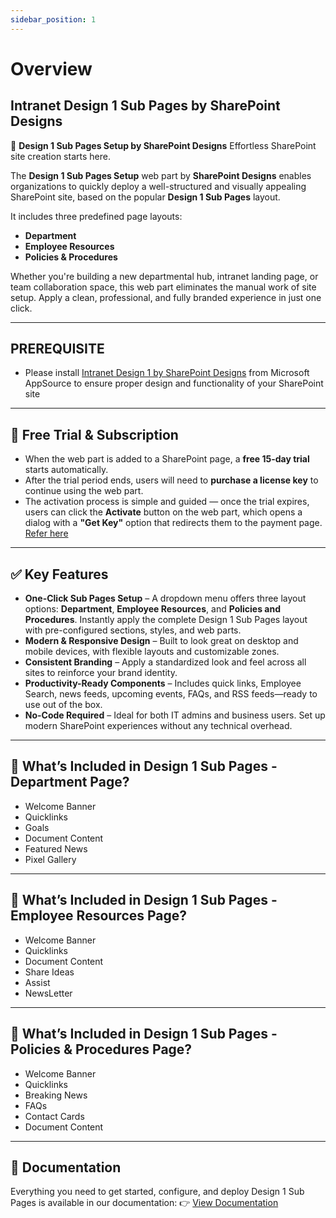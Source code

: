 ```yaml
---
sidebar_position: 1
---
```


# Overview

## Intranet Design 1 Sub Pages by SharePoint Designs

🧩 **Design 1 Sub Pages Setup by SharePoint Designs**
Effortless SharePoint site creation starts here.

The **Design 1 Sub Pages Setup** web part by **SharePoint Designs** enables organizations to quickly deploy a well-structured and visually appealing SharePoint site, based on the popular **Design 1 Sub Pages** layout.

It includes three predefined page layouts:

- **Department**
- **Employee Resources**
- **Policies & Procedures**

Whether you're building a new departmental hub, intranet landing page, or team collaboration space, this web part eliminates the manual work of site setup. Apply a clean, professional, and fully branded experience in just one click.

---

## PREREQUISITE

- Please install [Intranet Design 1 by SharePoint Designs](https://appsource.microsoft.com/en-us/product/office/wa200008452?tab=overviewhttps:/) from Microsoft AppSource to ensure proper design and functionality of your SharePoint site

---

## 🧪 Free Trial & Subscription

- When the web part is added to a SharePoint page, a **free 15-day trial** starts automatically.
- After the trial period ends, users will need to **purchase a license key** to continue using the web part.
- The activation process is simple and guided — once the trial expires, users can click the **Activate** button on the web part, which opens a dialog with a **"Get Key"** option that redirects them to the payment page. [Refer here](https://sharepointdesigns.github.io/documentation/docs/design-1/design-1-subpages/installation#-activating-a-license-key)

---

## ✅ Key Features

- **One-Click Sub Pages Setup** – A dropdown menu offers three layout options: **Department**, **Employee Resources**, and **Policies and Procedures**. Instantly apply the complete Design 1 Sub Pages layout with pre-configured sections, styles, and web parts.
- **Modern & Responsive Design** – Built to look great on desktop and mobile devices, with flexible layouts and customizable zones.
- **Consistent Branding** – Apply a standardized look and feel across all sites to reinforce your brand identity.
- **Productivity-Ready Components** – Includes quick links, Employee Search, news feeds, upcoming events, FAQs, and RSS feeds—ready to use out of the box.
- **No-Code Required** – Ideal for both IT admins and business users. Set up modern SharePoint experiences without any technical overhead.

---

## 🚀 What’s Included in Design 1 Sub Pages - Department Page?

- Welcome Banner
- Quicklinks
- Goals
- Document Content
- Featured News
- Pixel Gallery

---

## 🚀 What’s Included in Design 1 Sub Pages - Employee Resources Page?

- Welcome Banner
- Quicklinks
- Document Content
- Share Ideas
- Assist
- NewsLetter

---

## 🚀 What’s Included in Design 1 Sub Pages - Policies & Procedures Page?

- Welcome Banner
- Quicklinks
- Breaking News
- FAQs
- Contact Cards
- Document Content

---

## 📄 Documentation

Everything you need to get started, configure, and deploy Design 1 Sub Pages is available in our documentation:
👉 [View Documentation](/documentation/docs/design-1/design-1-subpages/installation)
